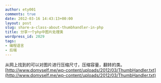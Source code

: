 ```yaml
---
author: ety001
comments: true
date: 2012-03-16 14:43:13+00:00
layout: post
slug: share-a-class-about-thumbhandler-in-php
title: 分享一个php中图片处理类
wordpress_id: 2029
tags:
- 编程语言
- 后端
---
```


从网上找到的可以对图片进行压缩尺寸，压缩容量，翻转的类。
[http://www.domyself.me/wp-content/uploads/2012/03/ThumbHandler.txt](http://www.domyself.me/wp-content/uploads/2012/03/ThumbHandler.txt)
